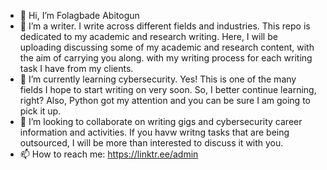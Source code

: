 - 👋 Hi, I’m Folagbade Abitogun
- 👀 I’m a writer. I write across different fields and industries. This repo is dedicated to my academic and research writing. Here, I will be uploading discussing some of my academic and research content, with the aim of carrying you along. with my writing process for each writing task I have from my clients.
- 🌱 I’m currently learning cybersecurity. Yes! This is one of the many fields I hope to start writing on very soon. So, I better continue learning, right? Also, Python got my attention and you can be sure I am going to pick it up.
- 💞️ I’m looking to collaborate on writing gigs and cybersecurity career information and activities. If you havw writng tasks that are being outsourced, I will be more than interested to discuss it with you.
- 📫 How to reach me: https://linktr.ee/admin

<!---
Folagbade15/Folagbade15 is a ✨ special ✨ repository because its `README.md` (this file) appears on your GitHub profile.
You can click the Preview link to take a look at your changes.
--->
